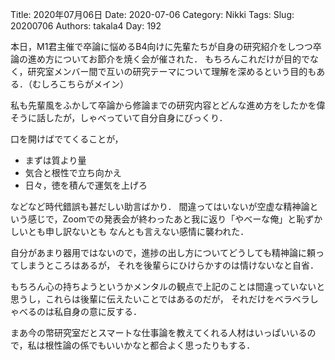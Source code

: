 ﻿Title: 2020年07月06日
Date: 2020-07-06
Category: Nikki
Tags: 
Slug: 20200706
Authors: takala4
Day: 192



本日，M1君主催で卒論に悩めるB4向けに先輩たちが自身の研究紹介をしつつ卒論の進め方についてお節介を焼く会が催された．
もちろんこれだけが目的でなく，研究室メンバー間で互いの研究テーマについて理解を深めるという目的もある．（むしろこちらがメイン）



私も先輩風をふかして卒論から修論までの研究内容とどんな進め方をしたかを偉そうに話したが，しゃべっていて自分自身にびっくり．


口を開けばでてくることが，

* まずは質より量
* 気合と根性で立ち向かえ
* 日々，徳を積んで運気を上げろ

などなど時代錯誤も甚だしい助言ばかり．
間違ってはいないが空虚な精神論という感じで，Zoomでの発表会が終わったあと我に返り「やべーな俺」と恥ずかしいとも申し訳ないとも
なんとも言えない感情に襲われた．


自分があまり器用ではないので，進捗の出し方についてどうしても精神論に頼ってしまうところはあるが，
それを後輩らにひけらかすのは情けないなと自省．


もちろん心の持ちようというかメンタルの観点で上記のことは間違っていないと思うし，これらは後輩に伝えたいことではあるのだが，
それだけをベラベラしゃべるのは私自身の意に反する．


まあ今の幣研究室だとスマートな仕事論を教えてくれる人材はいっぱいいるので，私は根性論の係でもいいかなと都合よく思ったりもする．
